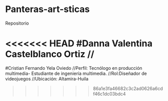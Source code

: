 # Panteras-art-sticas
Repositorio 

<<<<<<< HEAD
#Danna Valentina Castelblanco Ortiz
//
=======

#Cristian Fernando Yela Oviedo
//Perfil: Tecnólogo en producción multimedia- Estudiante de ingeniería multimedia.
//Rol:Diseñador de videojuegos
//Ubicación: Altamira-Huila
>>>>>>> 86a1e3fa46682c3c2ad0626a6cdf46c1dc03bdc4
